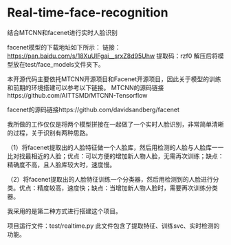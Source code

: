 # Real-time-face-recognition
结合MTCNN和facenet进行实时人脸识别

facenet模型的下载地址如下所示：
链接：https://pan.baidu.com/s/18XuUlFgai__srxZ8d95Uhw 
提取码：rzf0 
解压后将模型放在test/face_models文件夹下。

本开源代码主要依托MTCNN开源项目和Facenet开源项目，因此关于模型的训练和前期的环境搭建可以参考以下链接。
MTCNN的源码链接https://github.com/AITTSMD/MTCNN-Tensorflow

facenet的源码链接https://github.com/davidsandberg/facenet

我所做的工作仅仅是将两个模型拼接在一起做了一个实时人脸识别，非常简单清晰的过程，关于识别有两种思路。

（1）将facenet提取出的人脸特征做一个人脸库，然后用检测的人脸与人脸库一一比对找最相近的人脸；优点：可以方便的增加新人物人脸，无需再次训练；缺点：精确度不高，且人脸库较大时，速度慢。

（2）将facenet提取出的人脸特征训练一个分类器，然后用检测到的人脸进行分类。优点：精度较高，速度快；缺点：当增加新人物人脸时，需要再次训练分类器。

我采用的是第二种方式进行搭建这个项目。

项目运行文件：test/realtime.py  此文件包含了提取特征、训练svc、实时检测的功能。

